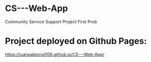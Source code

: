 # CS---Web-App
Community Service Support Project
First Prob
# Project deployed on Github Pages:
https://juanpablorod106.github.io/CS---Web-App/
